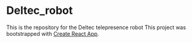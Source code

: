 # Deltec_robot
This is the repository for the Deltec telepresence robot
This project was bootstrapped with [Create React App](https://github.com/facebook/create-react-app).